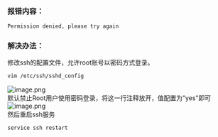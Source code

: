 <a name="coc3p"></a>
### 报错内容：
```bash
Permission denied, please try again
```
<a name="VOtzT"></a>
### 解决办法：
修改ssh的配置文件，允许root账号以密码方式登录。
```bash
vim /etc/ssh/sshd_config
```
![image.png](https://cdn.nlark.com/yuque/0/2021/png/396745/1625068121208-01d27f49-c4f3-4976-befb-fd943bbf24ae.png#clientId=ufc1263c2-e2d3-4&from=paste&height=583&id=u493c3d9c&originHeight=1750&originWidth=3323&originalType=binary&ratio=3&size=2072523&status=done&style=none&taskId=u1a234c5b-33bc-434e-8474-9bc2c96c227&width=1107.6666666666667)<br />默认禁止Root用户使用密码登录，将这一行注释放开，值配置为"yes"即可<br />![image.png](https://cdn.nlark.com/yuque/0/2021/png/396745/1625068140856-d75daf8d-cc15-465d-832f-af090da27e57.png#clientId=ufc1263c2-e2d3-4&from=paste&height=583&id=u6003f8d5&originHeight=1750&originWidth=3323&originalType=binary&ratio=3&size=2022908&status=done&style=none&taskId=u71f05033-755b-4850-8857-883e9053ff6&width=1107.6666666666667)<br />然后重启ssh服务
```bash
service ssh restart
```
